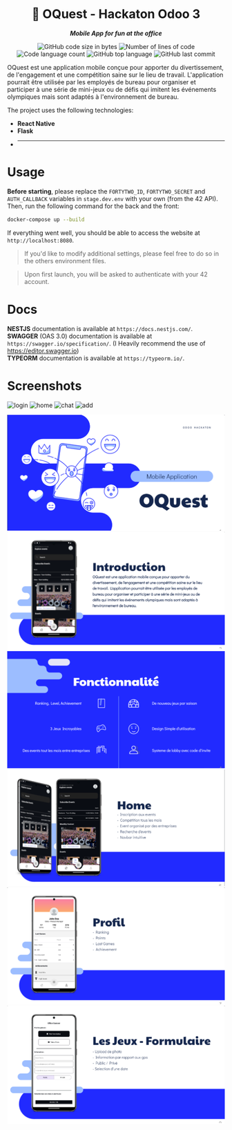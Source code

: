 <h1 align="center">
	📖 OQuest - Hackaton Odoo 3
</h1>

<p align="center">
	<b><i>Mobile App for fun at the office</i></b><br>
</p>

<p align="center">
	<img alt="GitHub code size in bytes" src="https://img.shields.io/github/languages/code-size/jdecorte-be/Odoo-Hackaton3?color=lightblue" />
	<img alt="Number of lines of code" src="https://img.shields.io/tokei/lines/github/jdecorte-be/Odoo-Hackaton3?color=critical" />
	<img alt="Code language count" src="https://img.shields.io/github/languages/count/jdecorte-be/Odoo-Hackaton3?color=yellow" />
	<img alt="GitHub top language" src="https://img.shields.io/github/languages/top/jdecorte-be/Odoo-Hackaton3?color=blue" />
	<img alt="GitHub last commit" src="https://img.shields.io/github/last-commit/jdecorte-be/Odoo-Hackaton3?color=green" />
</p>

OQuest est une application mobile conçue pour apporter du divertissement, de l'engagement et une compétition saine sur le lieu de travail. L'application pourrait être utilisée par les employés de bureau pour organiser et participer à une série de mini-jeux ou de défis qui imitent les événements olympiques mais sont adaptés à l'environnement de bureau.

The project uses the following technologies:
- **React Native**
- **Flask**
- ****

# Usage

**Before starting**, please replace the `FORTYTWO_ID`, `FORTYTWO_SECRET` and `AUTH_CALLBACK` variables in `stage.dev.env` with your own (from the 42 API).<br>
Then, run the following command for the back and the front:

```bash
docker-compose up --build
```

If everything went well, you should be able to access the website at `http://localhost:8080`.
> If you'd like to modify additional settings, please feel free to do so in the others environment files.

> Upon first launch, you will be asked to authenticate with your 42 account.

# Docs

**NESTJS** documentation is available at `https://docs.nestjs.com/`.<br>
**SWAGGER** (OAS 3.0) documentation is available at `https://swagger.io/specification/`. (I Heavily recommend the use of https://editor.swagger.io)<br>
**TYPEORM** documentation is available at `https://typeorm.io/`.<br>
# Screenshots

![login](screen/login.png)
![home](screen/home.png)
![chat](screen/chat.png)
![add](screen/add.png)

![Project Image](forReadme/screen1.png)
![Project Image](forReadme/screen2.png)
![Project Image](forReadme/screen3.png)
![Project Image](forReadme/screen4.png)
![Project Image](forReadme/screen5.png)
![Project Image](forReadme/screen6.png)

